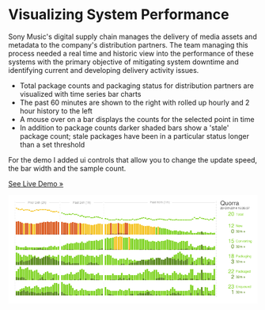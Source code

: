 Visualizing System Performance 
===========

Sony Music's digital supply chain manages the delivery of media assets and metadata to the company's distribution partners.
The team managing this process needed a real time and historic view into the performance of these systems with the primary
objective of mitigating system downtime and identifying current and developing delivery activity issues.

- Total package counts and packaging status for distribution partners are visualized with time series bar charts
- The past 60 minutes are shown to the right with rolled up hourly and 2 hour history to the left
- A mouse over on a bar displays the counts for the selected point in time
- In addition to package counts darker shaded bars show a 'stale' package count; stale packages have been in a particular status longer than a set threshold

For the demo I added ui controls that allow you to change the update speed, the bar width and the sample count.


[See Live Demo &#187;](http://ernst96.github.io/demo/timeseries/)


![Visualization](/timeseries/timeseries.gif)
